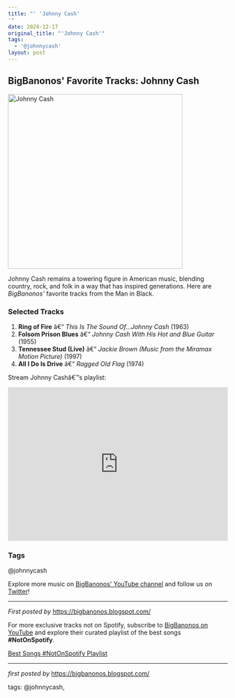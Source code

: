 ```yaml
---
title: "' 'Johnny Cash'
'"
date: 2024-12-17
original_title: "'Johnny Cash'"
tags:
  - '@johnnycash'
layout: post
---
```

<h2>BigBanonos' Favorite Tracks: Johnny Cash</h2> <div > <a href="https://i.scdn.co/image/ab67616d0000b273c1fcb4e679806b02eb93baa0"> <img src="https://i.scdn.co/image/ab67616d0000b273c1fcb4e679806b02eb93baa0" alt="Johnny Cash" width="400" /> </a>
</div> <p>Johnny Cash remains a towering figure in American music, blending country, rock, and folk in a way that has inspired generations. Here are <em>BigBanonos'</em> favorite tracks from the Man in Black.</p> <h3>Selected Tracks</h3>
<ol> <li><strong>Ring of Fire</strong> â€“ <em>This Is The Sound Of...Johnny Cash</em> (1963)</li> <li><strong>Folsom Prison Blues</strong> â€“ <em>Johnny Cash With His Hot and Blue Guitar</em> (1955)</li> <li><strong>Tennessee Stud (Live)</strong> â€“ <em>Jackie Brown (Music from the Miramax Motion Picture)</em> (1997)</li> <li><strong>All I Do Is Drive</strong> â€“ <em>Ragged Old Flag</em> (1974)</li>
</ol> <p>Stream Johnny Cashâ€™s playlist:</p>
<iframe src="https://open.spotify.com/embed/playlist/5l2utwWgnNRlewwSR9Zbwp?utm_source=generator" width="100%" height="352" frameBorder="0" allowfullscreen="" allow="autoplay; clipboard-write; encrypted-media; fullscreen; picture-in-picture" loading="lazy"></iframe> <h3>Tags</h3>
<p>@johnnycash</p> <p>Explore more music on <a href="https://www.youtube.com/@BigBanonos" target="_blank">BigBanonos' YouTube channel</a> and follow us on <a href="https://twitter.com/BigBanonos" target="_blank">Twitter</a>!</p> <hr />
<p><em>First posted by</em> <a href="https://bigbanonos.blogspot.com/" rel="noopener" target="_new">https://bigbanonos.blogspot.com/</a></p>


<!--Subscribe and Playlist Links-->
<div>
    <p>For more exclusive tracks not on Spotify, subscribe to <a href="https://www.youtube.com/@BigBanonos" target="_blank">BigBanonos on YouTube</a> and explore their curated playlist of the best songs <strong>#NotOnSpotify</strong>.</p>
    <p><a href="https://www.youtube.com/playlist?list=PLtuNtuTatqI0kFahUCbtbfenC_ET5O_tr" target="_blank">Best Songs #NotOnSpotify Playlist<br /></a></p></div>

<hr />

<p><em>first posted by</em> <a href="https://bigbanonos.blogspot.com/" rel="noopener" target="_new">https://bigbanonos.blogspot.com/</a></p>

<p>tags: @johnnycash,</p>
